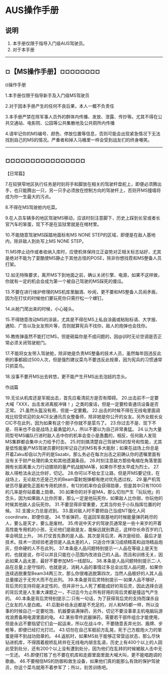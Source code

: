 # AUS操作手册





## 说明



1. 本手册仅限于指导入门级AUS驾驶员。
2. 对于本手册



















--------------------------------
¤【MS操作手册】¤¤¤¤¤¤¤¤
--------------------------------

  ¤操作手册

  1.本手册仅限于指导新手及入门级MS驾驶员

  2.对于因本手册产生的任何不良后果，本人一概不负责任

  3.本手册严禁在除军事人员外的群体内传播、发放、泄露、传抄等。尤其不得在公共交通站、电影院、公园等公共集散地及公共厕所内传播

  4.请牢记你的MS编号、颜色、停放位置等信息，否则可能会出现紧急情况下无法找到自己的MS的情况。严重者和掉入马桶里一样会受到战友们的终身嘲笑。



--------------------------------
¤¤¤¤¤¤¤¤¤¤¤¤¤¤¤¤
--------------------------------

  【日常篇】


7.在较狭窄地区执行任务是时刻将手和脚放在相关的驾驶杆盘舵上，即便必须腾出手，也只能腾出一只，另一只手必须放在控制方向的驾驶杆上，否则开MS撞墙将成为你一生最大的污点。 

8.不得在MS驾驶舱内吃菜。 

9.在人员车辆多的地区驾驶MS移动，应该时刻注意脚下，历史上踩到长官或者长官汽车的笨蛋，现下不是在监狱里就是在棺材里。 

10.不能随意驾驶MS踩踏地面标有MS NONE STEP的区域，即便是在敌人基地内，除非敌人到处写上MS NONE STEP。 

11.MS停止动作或者收纳入库时，应使机体保持立正姿势对正相关标志站好，尤其是绝对不能为了耍酷使MS静止于其他古怪的POSE，除非你想找茬和MS整备人员打架。 

12.如无特殊要求，离开MS下到地面之前，确认关闭引擎、电源，如果不这样做，你就有一定的机会会成为第一个被自己驾驶的MS踩死的傻瓜。 

13.不要在进行维护修理的MS机库里酗酒、吵闹，更不要和MS整备人员闹矛盾，因为在打仗的时候他们要玩死你只需拧松一个螺钉。 

14.从舱门爬出来的时候，小心碰头。 

15.不得随意改动MS的涂装，尤其是不得在MS上私自涂画或粘贴标语、大字报、通知、广告以及女友照片等，否则就算宪兵不找你，敌人的炮弹也会找你。 

16.教练弹虽然不能打烂MS，但是砸扁你是不成问题的，因@训时无论空调是否正常必须关闭驾驶舱门。

17.不能将女友带入驾驶舱，除非她是负责MS整备的技术人员，虽然每年因违反此例的事都超过500人次，但是强烈建议菜鸟不要违反此规章，因为宪兵的习惯通常只抓菜鸟。 

18.没事不要开MS出去转悠，更不能产生开MS出去泡妞的念头。 


作战篇 

19.无论从机库还是军舰出击，首先应看清前方是否有障碍。 
20.出击前不一定要大喊「XXX，出击发进离舰冲锋！」之类的废话，但是一定要检查通讯设备是否正常。 
21.虽然头盔没有用，但是一定要戴。 
22.出击的时候不得在无线电里面调戏比较受欢迎的女ACE女通讯员女整备师，除非她是你公开的女友。另外女舰长女CIC不在此列，因为如果有这个胆子你就不是菜鸟了。 
23.你过去不是、现下不是、将来也不会是战场上最勇猛的人，所以不要以为自己非常勇猛。
24.认为大量同型号MS编队行进时敌人击中你的机率会变小是愚蠢的，相反，任何敌人发现MS集群都会集中火力给予打击。 
25.时刻搞清楚自己驾驶MS的型号和性能，尤其是低性能量产MS驾驶员要时刻牢记自己的MS有多大能耐；如果在战场上你总是开着Zaku却自以为开的是Sazabi，那么务必在每次出击之前确认你的遗嘱里面有没有关于财产处理的条文和其他遗漏条目。 
26.时刻注意敌方那些龟缩在角落里面拥有长距离重火力行动猥琐的量产机战舰MA等，如果你不想太早成为烈士。 
27.敌人得枪法永远比你好，切记。 
28.你可以不给女王让路，但是开MS要记住，在战场上，无论敌方还是己方的Beam雷射炮弹都有绝对优先透过权。 
29.量产机驾驶员尽量避免正面和专用机拼杀，有12的机率你会获得勋章，但是其中只有11000的几率是你站着戴上勋章。 
30.如果你的对手是MA，那么切勿产生「玩玩他」的念头，因为如果敌人比你厉害，那么一定是他玩死你，如果敌人比你弱，你玩他的时候其他敌人会玩死你。 
31.不要显得非常重要，尤其当你处于小队指挥位置的时候。 
32.支援火力总是迟到。 
33.面对敌人时不要把自己当成NT强化人间coordinate，即便你是。 
34.节省弹药，在返回军舰基地的时候能量弹药耗尽的人，要么是天才，要么是废材。 
35.传说中天才的驾驶员通常是一些十来岁的开着高性能专用机的小孩，无论他们是敌是友，能躲远就别靠近，这样你长命百岁的几率会明显上升。 
36.打仗首先靠的是人品、其次是背后灵、再次是经验、最后才是技术。技术一流经验老道但是人品太差的人，只适合作演习成绩精英和战场精品炮灰，但命硬的人不在此列。 
37.本条是人品问题特别提示一∶人品在等级上是天生的，也就是说，你可以并且只能在小范围内改进自己的人品，而且和训练无关，因此如果人品太差，最好不要参加MS一线部队。 
38.本条是人品问题特别提示二∶人品在总量上是守恒的，也就是说，消耗人品的事情过多总会出现人品问题，如果你连续逃脱重型Beam34两三次，那么你很难逃脱第四次，当然人品极好的人其人品总量接近于无穷大而不在此列。 
39.本条是背后灵特别提示一∶如果人品不够好，背后灵的支持将是决定性的，但并非什么人死了都能成好的背后灵，因此选择合适的背后灵是人生重大课题之一，不过迄今为止所有好用的背后灵都是撞运气产生的。 
40.本条是背后灵特别提示二∶只有一句话，为了获得背后灵的支持而谋杀自己女友的人是白痴。 
41.后勤补给永远都是不充足的，对人和MS都一样，所以没事的时候自己一定要吃饱、机器要装满弹药，另外，切记不要没事拿主机电脑玩游戏浪费备用电源里面的电。 
42.某些零件武器弹药，需要若干部件组合才能使用，但是永远不要指望它们会一起运来，所以在战斗中，不要随意丢弃光剑、盾牌、步枪等，即便已经打光打烂。 
43.切勿在自己军舰前方乱晃，死于己方舰炮火力的笨蛋是得不到战功勋章的。 
44.返航时，如果MS处于能够正常营运状态，那么尽快钻进机库，不得围着舰桥乱转并在无线电内胡言乱语，历史上有400个以上的人因此受到处分，还有200个以上没有遭到处分，因为他们在乱转的时候被敌人击中无一生还。 
45.即便打胜了也不要在机库和走廊里面里面大喊大叫，更不能唱跑调的歌曲。 
46.不要相信MS的防御和救生设备，如果他们真的能那么有效的保护驾驶员，你这个菜鸟就用不着参军了；所以，刻苦训练吧。 













